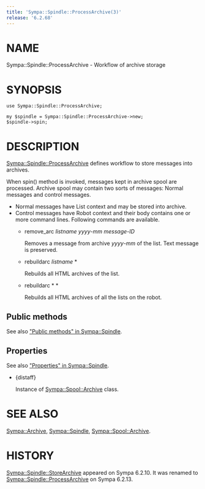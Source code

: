 ```yaml
---
title: 'Sympa::Spindle::ProcessArchive(3)'
release: '6.2.68'
---
```


# NAME

Sympa::Spindle::ProcessArchive - Workflow of archive storage

# SYNOPSIS

    use Sympa::Spindle::ProcessArchive;

    my $spindle = Sympa::Spindle::ProcessArchive->new;
    $spindle->spin;

# DESCRIPTION

[Sympa::Spindle::ProcessArchive](./Sympa-Spindle-ProcessArchive.3.md) defines workflow to store messages into
archives.

When spin() method is invoked, messages kept in archive spool are
processed.
Archive spool may contain two sorts of messages:
Normal messages and control messages.

- Normal messages have List context and may be stored into archive.
- Control messages have Robot context and their body contains one or more
command lines.  Following commands are available.
    - remove\_arc _listname_ _yyyy_-_mm_ _message-ID_

        Removes a message from archive _yyyy_-_mm_ of the list.
        Text message is preserved.

    - rebuildarc _listname_ \*

        Rebuilds all HTML archives of the list.

    - rebuildarc \* \*

        Rebuilds all HTML archives of all the lists on the robot.

## Public methods

See also ["Public methods" in Sympa::Spindle](./Sympa-Spindle.3.md#public-methods).

## Properties

See also ["Properties" in Sympa::Spindle](./Sympa-Spindle.3.md#properties).

- {distaff}

    Instance of [Sympa::Spool::Archive](./Sympa-Spool-Archive.3.md) class.

# SEE ALSO

[Sympa::Archive](./Sympa-Archive.3.md), [Sympa::Spindle](./Sympa-Spindle.3.md), [Sympa::Spool::Archive](./Sympa-Spool-Archive.3.md).

# HISTORY

[Sympa::Spindle::StoreArchive](./Sympa-Spindle-StoreArchive.3.md) appeared on Sympa 6.2.10.
It was renamed to [Sympa::Spindle::ProcessArchive](./Sympa-Spindle-ProcessArchive.3.md) on Sympa 6.2.13.
